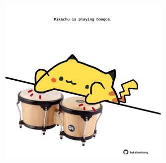 <!-- built at 09/02/2022, 09:01:06 UTC -->
<p align="center">
  <img width="500" height="500" src="./ReadmeImage.svg">
</p>
